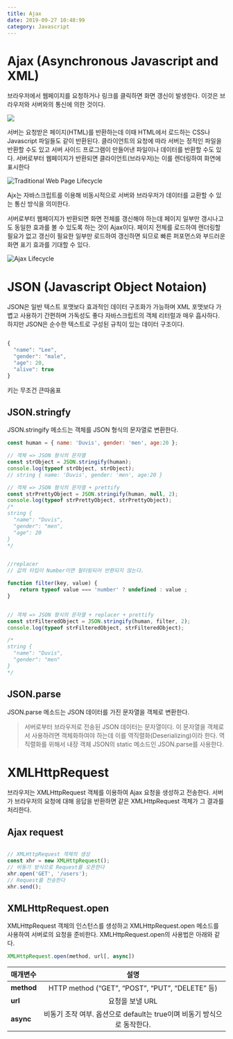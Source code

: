 ```yaml
---
title: Ajax
date: 2019-09-27 10:48:99
category: Javascript
---
```


# Ajax (Asynchronous Javascript and XML)

브라우저에서 웹페이지를 요청하거나 링크를 클릭하면 화면 갱신이 발생한다. 이것은 브라우저와 서버와의 통신에 의한 것이다.

![](https://poiemaweb.com/img/req_res.png)


서버는 요청받은 페이지(HTML)를 반환하는데 이때 HTML에서 로드하는 CSS나 Javascript 파일들도 같이 반환된다. 클라이언트의 요청에 따라 서버는 정적인 파일을 반환할 수도 있고 서버 사이드 프로그램이 만들어낸 파일이나 데이터를 반환할 수도 있다. 서버로부터 웹페이지가 반환되면 클라이언트(브라우저)는 이를 렌더링하여 화연에 표시한다            

![Traditional Web Page Lifecycle](https://poiemaweb.com/img/traditional-webpage-lifecycle.png)


Ajx는 자바스크립트를 이용해 비동시적으로 서버와 브라우저가 데이터를 교환할 수 있는 통신 방식을 의미한다.

서버로부터 웹페이지가 반환되면 화면 전체를 갱신해야 하는데 페이지 일부만 갱시나고도 동일한 효과를 볼 수 있도록 하는 것이 Ajax이다.
페이지 전체를 로드하여 렌더링할 필요가 없고 갱신이 필요한 일부만 로드하여 갱신하면 되므로 빠른 퍼포먼스와 부드러운 화면 표기 효과를 기대할 수 있다.

![Ajax Lifecycle](https://poiemaweb.com/img/ajax-webpage-lifecycle.png)

# JSON (Javascript Object Notaion)

JSON은 일반 텍스트 포맷보다 효과적인 데이터 구조화가 가능하며 XML 포맷보다 가볍고 사용하기 간편하며 가독성도 좋다
자바스크립트의 객체 리터럴과 매우 흡사하다. 하지만 JSON은 순수한 텍스트로 구성된 규칙이 있는 데이터 구조이다.

```js

{
  "name": "Lee",
  "gender": "male",
  "age": 20,
  "alive": true
}


```

키는 무조건 큰따옴표


## JSON.stringfy

JSON.stringify 메소드는 객체를 JSON 형식의 문자열로 변환한다.

```js
const human = { name: 'Duvis', gender: 'men', age:20 };

// 객체 => JSON 형식의 문자열
const strObject = JSON.stringify(human);
console.log(typeof strObject, strObject);
// string { name: 'Duvis', gender: 'men', age:20 }

// 객체 => JSON 형식의 문자열 + prettify
const strPrettyObject = JSON.stringify(human, null, 2);
console.log(typeof strPrettyObject, strPrettyObject);
/*
string {
  "name": "Duvis",
  "gender": "men",
  "age": 20
}
*/


//replacer
// 값의 타입이 Number이면 필터링되어 반환되지 않는다.

function filter(key, value) {
    return typeof value === 'number' ? undefined : value ;
}


// 객체 => JSON 형식의 문자열 + replacer + prettify
const strFilteredObject = JSON.stringify(human, filter, 2);
console.log(typeof strFilteredObject, strFilteredObject);

/*
string {
  "name": "Duvis",
  "gender": "men"
}
*/


```

## JSON.parse

JSON.parse 메소드는 JSON 데이터를 가진 문자열을 객체로 변환한다.

> 서버로부터 브라우저로 전송된 JSON 데이터는 문자열이다. 이 문자열을 객체로서 사용하려면 객체화하여야 하는데 이를 역직렬화(Deserializing)이라 한다. 역직렬화를 위해서 내장 객체 JSON의 static 메소드인 JSON.parse를 사용한다.


# XMLHttpRequest

브라우저는 XMLHttpRequest 객체를 이용하여 Ajax 요청을 생성하고 전송한다. 서버가 브라우저의 요청에 대해 응답을 반환하면 같은 XMLHttpRequest 객체가 그 결과를 처리한다.

## Ajax request


```js

// XMLHttpRequest 객체의 생성
const xhr = new XMLHttpRequest();
// 비동기 방식으로 Request를 오픈한다
xhr.open('GET', '/users');
// Request를 전송한다
xhr.send();


```


## XMLHttpRequest.open

XMLHttpRequest 객체의 인스턴스를 생성하고 XMLHttpRequest.open 메소드를 사용하여 서버로의 요청을 준비한다. XMLHttpRequest.open의 사용법은 아래와 같다.


```js
XMLHttpRequest.open(method, url[, async])
```


|  매개변수 |  설명 |
|:--------|:--------:|
|**method** | HTTP method (“GET”, “POST”, “PUT”, “DELETE” 등) |
|**url**    | 요청을 보낼 URL |
|**async**  | 비동기 조작 여부. 옵션으로 default는 true이며 비동기 방식으로 동작한다. |



